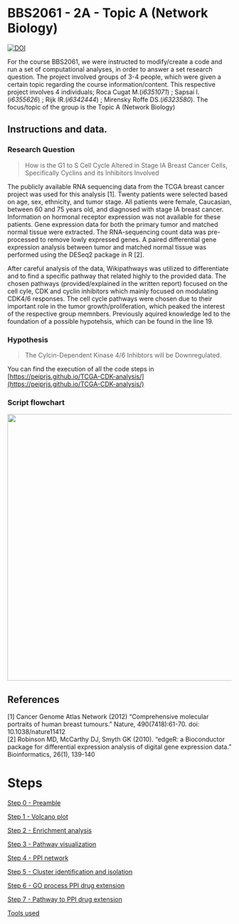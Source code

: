 # BBS2061 - 2A - Topic A (Network Biology) 

[![DOI](https://zenodo.org/badge/DOI/10.5281/zenodo.15769676.svg)](https://doi.org/10.5281/zenodo.15769676)

For the course BBS2061, we were instructed to modify/create a code and run a set of computational analyses, in order to answer a set research question. 
The project involved groups of 3-4 people, which were given a certain topic regarding the course information/content. 
This respective project involves 4 individuals; Roca Cugat M.(*i6351071*) ; Sapsai I.(*i6355626*) ; Rijk IR.(*i6342444*) ; Mirensky Roffe DS.(*i6323580*).
The focus/topic of the group is the Topic A (Network Biology)

## Instructions and data. 

### Research Question
> How is the G1 to S Cell Cycle Altered in Stage IA Breast Cancer Cells, Specifically Cyclins and its Inhibitors Involved

The publicly available RNA sequencing data from the TCGA breast cancer project was used for this analysis [1]. Twenty patients were selected based on age, sex, ethnicity, and tumor stage. All patients were female, Caucasian, between 60 and 75 years old, and diagnosed with stage IA breast cancer. Information on hormonal receptor expression was not available for these patients. Gene expression data for both the primary tumor and matched normal tissue were extracted. The RNA-sequencing count data was pre-processed to remove lowly expressed genes. A paired differential gene expression analysis between tumor and matched normal tissue was performed using the DESeq2 package in R [2].

After careful analysis of the data, Wikipathways was utilized to differentiate and to find a specific pathway that related highly to the provided data. 
The chosen pathways (provided/explained in the written report) focused on the cell cyle, CDK and cyclin inhibitors which mainly focused on modulating CDK4/6 responses. 
The cell cycle pathways were chosen due to their important role in the tumor growth/proliferation, which peaked the interest of the respective group memnbers. 
Previously aquired knowledge led to the foundation of a possible hypotehsis, which can be found in the line 19. 

### Hypothesis
> The Cylcin-Dependent Kinase 4/6 Inhibtors will be Downregulated. 

You can find the execution of all the code steps in [https://peiprjs.github.io/TCGA-CDK-analysis/](https://peiprjs.github.io/TCGA-CDK-analysis/)

### Script flowchart

<img src="https://github.com/user-attachments/assets/7b54a3f5-2a3c-4b85-a1f7-578ced1bddb8" height="600" />

## References
[1] Cancer Genome Atlas Network (2012) “Comprehensive molecular portraits of human breast tumours.” Nature, 490(7418):61-70. doi: 10.1038/nature11412\
[2] Robinson MD, McCarthy DJ, Smyth GK (2010). “edgeR: a Bioconductor package for differential expression analysis of digital gene expression data.” Bioinformatics, 26(1), 139-140

# Steps

[Step 0 - Preamble](Step0_Preamble.html)

[Step 1 - Volcano plot](Step1_DataExploration.html)

[Step 2 - Enrichment analysis](Step2_EnrichmentAnalysiss.html)

[Step 3 - Pathway visualization](Step3_PathwayVisualization.html)

[Step 4 - PPI network](Step4_PPINetwork.html)

[Step 5 - Cluster identification and isolation](Step5_IdentifyClusters.html)

[Step 6 - GO process PPI drug extension](Step6_GO-Process_PPI_DrugExtension.html)

[Step 7 - Pathway to PPI drug extension](Step7_Pathways2PPI_DrugExtension.html)

[Tools used](Toolsused.html)
